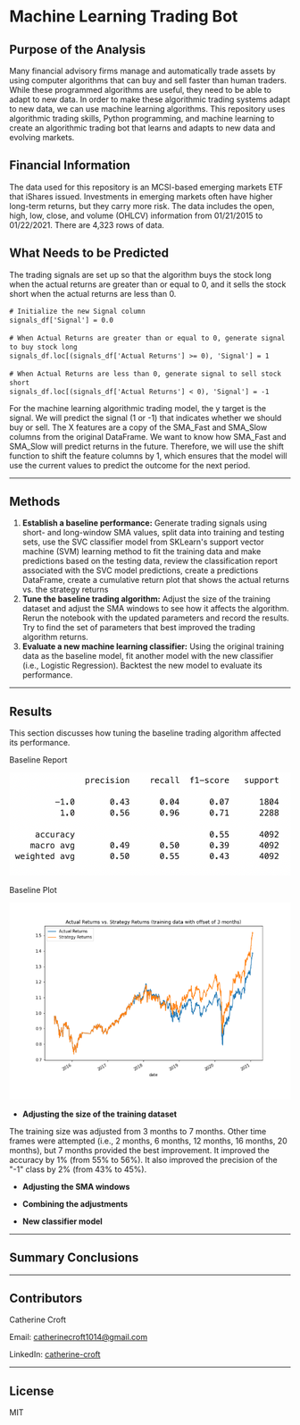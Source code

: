 # Machine Learning Trading Bot

## Purpose of the Analysis
Many financial advisory firms manage and automatically trade assets by using computer algorithms that can buy and sell faster than human traders. While these programmed algorithms are useful, they need to be able to adapt to new data. In order to make these algorithmic trading systems adapt to new data, we can use machine learning algorithms. This repository uses algorithmic trading skills, Python programming, and machine learning to create an algorithmic trading bot that learns and adapts to new data and evolving markets.  

## Financial Information 
The data used for this repository is an MCSI-based emerging markets ETF that iShares issued. Investments in emerging markets often have higher long-term returns, but they carry more risk. The data includes the open, high, low, close, and volume (OHLCV) information from 01/21/2015 to 01/22/2021. There are 4,323 rows of data. 

## What Needs to be Predicted
The trading signals are set up so that the algorithm buys the stock long when the actual returns are greater than or equal to 0, and it sells the stock short when the actual returns are less than 0. 
```
# Initialize the new Signal column
signals_df['Signal'] = 0.0

# When Actual Returns are greater than or equal to 0, generate signal to buy stock long
signals_df.loc[(signals_df['Actual Returns'] >= 0), 'Signal'] = 1

# When Actual Returns are less than 0, generate signal to sell stock short
signals_df.loc[(signals_df['Actual Returns'] < 0), 'Signal'] = -1
```

For the machine learning algorithmic trading model, the y target is the signal. We will predict the signal (1 or -1) that indicates whether we should buy or sell. The X features are a copy of the SMA_Fast and SMA_Slow columns from the original DataFrame. We want to know how SMA_Fast and SMA_Slow will predict returns in the future. Therefore, we will use the shift function to shift the feature columns by 1, which ensures that the model will use the current values to predict the outcome for the next period.

---

## Methods 
1. **Establish a baseline performance:** Generate trading signals using short- and long-window SMA values, split data into training and testing sets, use the SVC classifier model from SKLearn's support vector machine (SVM) learning method to fit the training data and make predictions based on the testing data, review the classification report associated with the SVC model predictions, create a predictions DataFrame, create a cumulative return plot that shows the actual returns vs. the strategy returns
2. **Tune the baseline trading algorithm:** Adjust the size of the training dataset and adjust the SMA windows to see how it affects the algorithm. Rerun the notebook with the updated parameters and record the results. Try to find the  set of parameters that best improved the trading algorithm returns.
3. **Evaluate a new machine learning classifier:** Using the original training data as the baseline model, fit another model with the new classifier (i.e., Logistic Regression). Backtest the new model to evaluate its performance.

---

## Results 
This section discusses how tuning the baseline trading algorithm affected its performance. 

Baseline Report

![Baseline Report](./Images/baseline_report.png)

Baseline Plot

![Baseline Plot](./Images/Baseline_Returns_3_month.png)

* **Adjusting the size of the training dataset**

The training size was adjusted from 3 months to 7 months. Other time frames were attempted (i.e., 2 months, 6 months, 12 months, 16 months, 20 months), but 7 months provided the best improvement. It improved the accuracy by 1% (from 55% to 56%). It also improved the precision of the "-1" class by 2% (from 43% to 45%).  



* **Adjusting the SMA windows**

* **Combining the adjustments** 

* **New classifier model** 

---

## Summary Conclusions

---

## Contributors 
Catherine Croft

Email: catherinecroft1014@gmail.com

LinkedIn: [catherine-croft](https://www.linkedin.com/in/catherine-croft-4715481aa/)

---

## License 
MIT